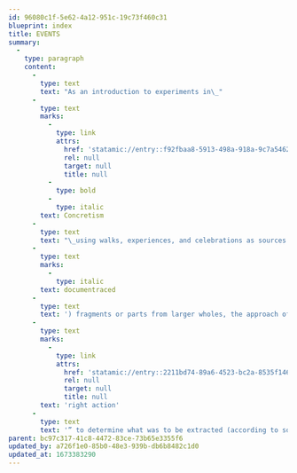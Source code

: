 ```yaml
---
id: 96080c1f-5e62-4a12-951c-19c73f460c31
blueprint: index
title: EVENTS
summary:
  -
    type: paragraph
    content:
      -
        type: text
        text: "As an introduction to experiments in\_"
      -
        type: text
        marks:
          -
            type: link
            attrs:
              href: 'statamic://entry::f92fbaa8-5913-498a-918a-9c7a54622ea5'
              rel: null
              target: null
              title: null
          -
            type: bold
          -
            type: italic
        text: Concretism
      -
        type: text
        text: "\_using walks, experiences, and celebrations as sources and means from which fragments were documentraced to create a poetic object. The final poetic objects were all formulated on the principles of documentracings relative to their approach conceptually and then procedurally: as\_extracted ("
      -
        type: text
        marks:
          -
            type: italic
        text: documentraced
      -
        type: text
        text: ') fragments or parts from larger wholes, the approach of “'
      -
        type: text
        marks:
          -
            type: link
            attrs:
              href: 'statamic://entry::2211bd74-89a6-4523-bc2a-8535f1464be8'
              rel: null
              target: null
              title: null
        text: 'right action'
      -
        type: text
        text: '” to determine what was to be extracted (according to some systemic principle), and the objective extractions themselves (versus our usual subjective tendency to achieve projected results).'
parent: bc97c317-41c8-4472-83ce-73b65e3355f6
updated_by: a726f1e0-85b0-48e3-939b-db6b8482c1d0
updated_at: 1673383290
---
```

